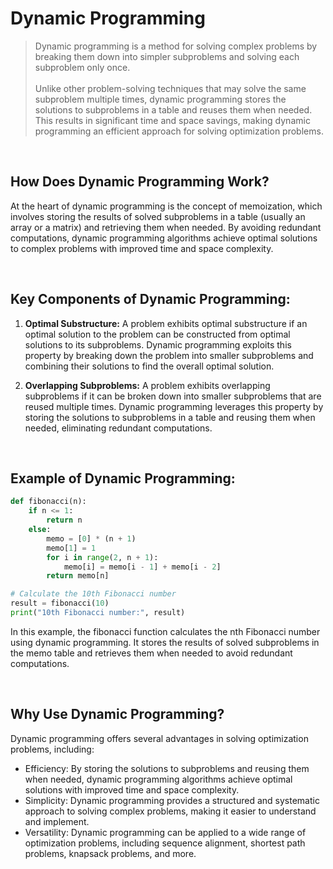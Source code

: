# Dynamic Programming

> Dynamic programming is a method for solving complex problems by breaking them down into simpler subproblems and solving each subproblem only once.
> <br/>
> <br/>
> Unlike other problem-solving techniques that may solve the same subproblem multiple times, dynamic programming stores the solutions to subproblems in a table and reuses them when needed. This results in significant time and space savings, making dynamic programming an efficient approach for solving optimization problems.

<br/>


## How Does Dynamic Programming Work?

At the heart of dynamic programming is the concept of memoization, which involves storing the results of solved subproblems in a table (usually an array or a matrix) and retrieving them when needed. By avoiding redundant computations, dynamic programming algorithms achieve optimal solutions to complex problems with improved time and space complexity.

<br/>




## Key Components of Dynamic Programming:

1. **Optimal Substructure:** A problem exhibits optimal substructure if an optimal solution to the problem can be constructed from optimal solutions to its subproblems. Dynamic programming exploits this property by breaking down the problem into smaller subproblems and combining their solutions to find the overall optimal solution.

2. **Overlapping Subproblems:** A problem exhibits overlapping subproblems if it can be broken down into smaller subproblems that are reused multiple times. Dynamic programming leverages this property by storing the solutions to subproblems in a table and reusing them when needed, eliminating redundant computations.

<br/>



## Example of Dynamic Programming:

```python
def fibonacci(n):
    if n <= 1:
        return n
    else:
        memo = [0] * (n + 1)
        memo[1] = 1
        for i in range(2, n + 1):
            memo[i] = memo[i - 1] + memo[i - 2]
        return memo[n]

# Calculate the 10th Fibonacci number
result = fibonacci(10)
print("10th Fibonacci number:", result)
```

In this example, the fibonacci function calculates the nth Fibonacci number using dynamic programming. It stores the results of solved subproblems in the memo table and retrieves them when needed to avoid redundant computations.

<br/>



## Why Use Dynamic Programming?
Dynamic programming offers several advantages in solving optimization problems, including:

* Efficiency: By storing the solutions to subproblems and reusing them when needed, dynamic programming algorithms achieve optimal solutions with improved time and space complexity.
* Simplicity: Dynamic programming provides a structured and systematic approach to solving complex problems, making it easier to understand and implement.
* Versatility: Dynamic programming can be applied to a wide range of optimization problems, including sequence alignment, shortest path problems, knapsack problems, and more.

